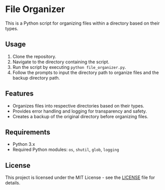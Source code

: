 # File Organizer

This is a Python script for organizing files within a directory based on their types.

## Usage

1. Clone the repository.
2. Navigate to the directory containing the script.
3. Run the script by executing `python file_organizer.py`.
4. Follow the prompts to input the directory path to organize files and the backup directory path.

## Features

- Organizes files into respective directories based on their types.
- Provides error handling and logging for transparency and safety.
- Creates a backup of the original directory before organizing files.

## Requirements

- Python 3.x
- Required Python modules: `os`, `shutil`, `glob`, `logging`

## License

This project is licensed under the MIT License - see the [LICENSE](LICENSE) file for details.
